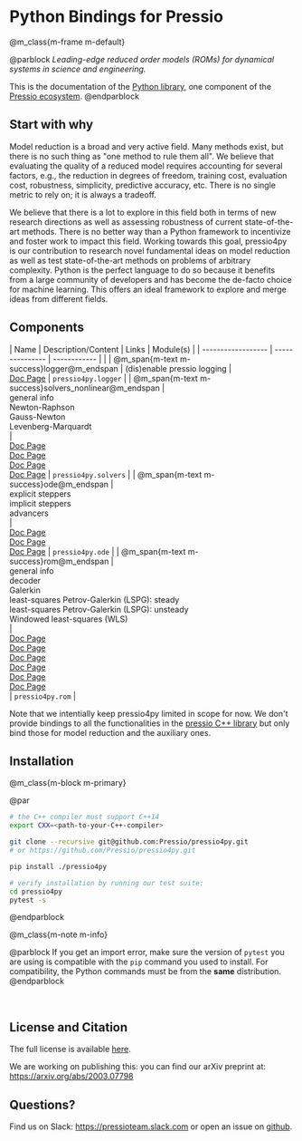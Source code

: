 
# Python Bindings for Pressio


@m_class{m-frame m-default}

@parblock
*Leading-edge reduced order models (ROMs) for dynamical systems in science and engineering.*

This is the documentation of the [Python library](https://github.com/Pressio/pressio4py), one component of the [Pressio ecosystem](https://pressio.github.io/).
@endparblock

## Start with why

Model reduction is a broad and very active field.
Many methods exist, but there is no such thing as "one method to rule them all".
We believe that evaluating the quality of a reduced model requires
accounting for several factors, e.g., the reduction in degrees of freedom,
training cost, evaluation cost, robustness, simplicity, predictive accuracy, etc.
There is no single metric to rely on; it is always a tradeoff.

We believe that there is a lot to explore in this field
both in terms of new research directions as well as assessing
robustness of current state-of-the-art methods.
There is no better way than a Python framework to incentivize and
foster work to impact this field. Working towards this goal, pressio4py
is our contribution to research novel fundamental ideas
on model reduction as well as test state-of-the-art methods
on problems of arbitrary complexity. Python is the perfect language
to do so because it benefits from a large community of developers
and has become the de-facto choice for machine learning.
This offers an ideal framework to explore and merge ideas from different fields.


## Components

| Name                                                 | Description/Content                                                                              | Links                                                                                                                                                                                                                                                                                                                                                                               | Module(s)                         |
| ------------------                                   | ---------------                                                                                  | ------------                                                                                                                                                                                                                                                                                                                                                                        |                                   |
| @m_span{m-text m-success}logger@m_endspan             | (dis)enable pressio logging                                                | <br/>[Doc Page](md_pages_components_logger.html)                                                                                                                                                                                                                                                      | `pressio4py.logger`                                                                                                                                                              |
| @m_span{m-text m-success}solvers_nonlinear@m_endspan | <br/> general info <br/> Newton-Raphson <br/> Gauss-Newton <br/> Levenberg-Marquardt <br/>       | <br/> [Doc Page](md_pages_components_nonlinsolvers_general.html) <br/> [Doc Page](md_pages_components_nonlinsolvers_nr.html) <br/> [Doc Page](md_pages_components_nonlinsolvers_gn.html) <br/> [Doc Page](md_pages_components_nonlinsolvers_lm.html)                  | `pressio4py.solvers` |
| @m_span{m-text m-success}ode@m_endspan               | <br/> explicit steppers <br/>implicit steppers <br/> advancers <br/>                             | <br/> [Doc Page](md_pages_components_ode_steppers_explicit.html)<br/> [Doc Page](md_pages_components_ode_steppers_implicit.html) <br/>[Doc Page](md_pages_components_ode_advance.html)                                                                                                                                                                               | `pressio4py.ode`                  |
| @m_span{m-text m-success}rom@m_endspan               | <br/>general info <br/> decoder <br/> Galerkin<br/> least-squares Petrov-Galerkin (LSPG): steady<br/> least-squares Petrov-Galerkin (LSPG): unsteady<br/> Windowed least-squares (WLS)<br/> | <br/>[Doc Page](md_pages_components_rom_general.html) <br/>[Doc Page](md_pages_components_rom_decoder.html) <br/> [Doc Page](md_pages_components_rom_galerkin.html) <br/> [Doc Page](md_pages_components_rom_lspg_steady.html) <br/> [Doc Page](md_pages_components_rom_lspg_unsteady.html) <br/>  [Doc Page](md_pages_components_rom_wls.html) <br/> | `pressio4py.rom`                  |


Note that we intentially keep pressio4py limited in scope for now.
We don't provide bindings to all the functionalities
in the [pressio C++ library](https://pressio.github.io/pressio/html/index.html)
but only bind those for model reduction and the auxiliary ones.



## Installation

@m_class{m-block m-primary}

@par
```bash
# the C++ compiler must support C++14
export CXX=<path-to-your-C++-compiler>

git clone --recursive git@github.com:Pressio/pressio4py.git
# or https://github.com/Pressio/pressio4py.git

pip install ./pressio4py

# verify installation by running our test suite:
cd pressio4py
pytest -s
```
@endparblock

@m_class{m-note m-info}

@parblock
If you get an import error, make sure the version of `pytest` you are
using is compatible with the `pip` command you used to install.
For compatibility, the Python commands must be from the **same** distribution.
@endparblock

<!-- ## Explore the tutorials and demos -->
<!-- You can find descriptions of the demos [here](./md_pages_demos_demo1.html) -->
<!-- and of the tutorials [here](./md_pages_tutorials_tutorial1.html)---we will progressively add more. -->
<!-- ```bash -->
<!-- cd pressio4py/demos -->
<!-- python3 ./<demo-subdir-name>/main.py -->
<!-- ``` -->


<!-- read the [building/installation process](./md_pages_getstarted_build_and_install.html)>
<!-- Untill we start filling the tutorials and examples, you can peek at the [test subdirectory](https://github.com/Pressio/pressio/tree/master/tests/rom/burgers1d) of the C++ library. -->

<br/>

## License and Citation
The full license is available [here](https://pressio.github.io/various/license/).

We are working on publishing this: you can find our arXiv preprint at: https://arxiv.org/abs/2003.07798

## Questions?
Find us on Slack: https://pressioteam.slack.com or open an issue on [github](https://github.com/Pressio/pressio4py).
